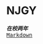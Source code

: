 # NJGY
***在校两年***  
<kbd>[Markdown](https://github.com/772766964/NJGY/blob/master/Markdown.md)</kbd>

